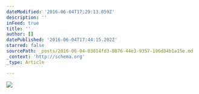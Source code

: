 ```yaml
---
dateModified: '2016-06-04T17:29:13.059Z'
description: ''
inFeed: true
title: ''
author: []
datePublished: '2016-06-04T17:44:15.202Z'
starred: false
sourcePath: _posts/2016-06-04-03814fd3-8876-44e3-9357-196d84b1a15e.md
_context: 'http://schema.org'
_type: Article

---
```

![](https://the-grid-user-content.s3-us-west-2.amazonaws.com/a1ec9b76-5863-4278-8d63-0dd3d2e4228b.jpg)
